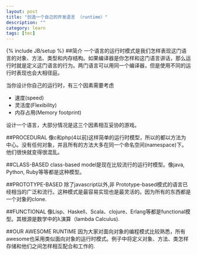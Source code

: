 ```yaml
---
layout: post
title: "创造一个自己的开发语言 （runtime）"
description: ""
category: learn
tags: [tec]
---
```

{% include JB/setup %}
##简介
一个语言的运行时模式是我们怎样表现这门语言的对象、方法、类型和内存结构。如果编译器是你怎样和这门语言讲话，那么运行时就是定义这门语言的行为。两门语言可以用同一个编译器，但是使用不同的运行时表现也会大相径庭。

当你设计你自己的运行时，有三个因素需要考虑

* 速度(speed)
* 灵活度(Flexibility)
* 内存占用(Memory footprint)

设计一个语言，大部分情况是这三个因素相互妥协的游戏。

##PROCEDURAL
像c和php(4以前)这样简单的运行时模型，所以的都以方法为中心。没有任何对象，并且所有的方法大多在同一个命名空间(namespace)下。他们很快就变得很混乱。

##CLASS-BASED
class-based model是现在比较流行的运行时模型。像java, Python, Ruby等等都是这种模型。

##PROTOTYPE-BASED
除了javascript以外,非 Prototype-based模式的语言已经相当的广泛和流行。这种模式是最容易实现也是最灵活的。因为所有的东西都是一个对象的clone.

##FUNCTIONAL
像Lisp、Haskell、Scala、clojure、Erlang等都是functional模型。其根源是数学中的λ演算（lambda Calculus).


##OUR AWESOME RUNTIME
因为大家对面向对象的编程模式比较熟悉，所有awesome也采用类似面向对象的运行时模式。例子中将定义对象、方法、类怎样存储和他们之间怎样相互配合和工作的.

